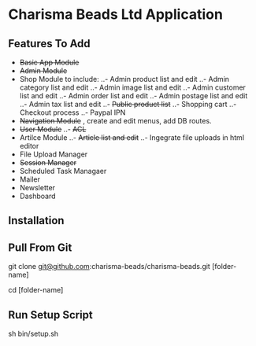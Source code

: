 Charisma Beads Ltd Application
==============================

Features To Add
---------------
- ~~Basic App Module~~
- ~~Admin Module~~
- Shop Module to include:
..- Admin product list and edit
..- Admin category list and edit
..- Admin image list and edit
..- Admin customer list and edit
..- Admin order list and edit
..- Admin postage list and edit
..- Admin tax list and edit
..- ~~Public product list~~
..- Shopping cart
..- Checkout process
..- Paypal IPN
- ~~Navigation Module~~ , create and edit menus, add DB routes.
- ~~User Module~~
..- ~~ACL~~
- Artilce Module
..- ~~Article list and edit~~
..- Ingegrate file uploads in html editor
- File Upload Manager
- ~~Session Manager~~
- Scheduled Task Managaer
- Mailer
- Newsletter
- Dashboard

Installation
------------

Pull From Git
-------------
git clone git@github.com:charisma-beads/charisma-beads.git [folder-name]

cd [folder-name]

Run Setup Script
----------------
sh bin/setup.sh

